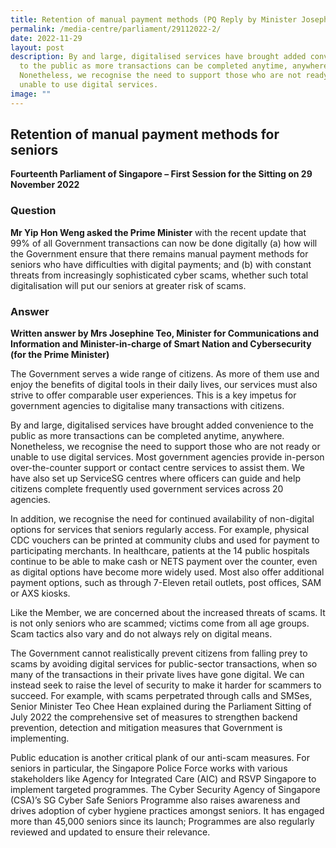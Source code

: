 ```yaml
---
title: Retention of manual payment methods (PQ Reply by Minister Josephine Teo)
permalink: /media-centre/parliament/29112022-2/
date: 2022-11-29
layout: post
description: By and large, digitalised services have brought added convenience
  to the public as more transactions can be completed anytime, anywhere.
  Nonetheless, we recognise the need to support those who are not ready or
  unable to use digital services.
image: ""
---
```



## Retention of manual payment methods for seniors

**Fourteenth Parliament of Singapore – First Session for the Sitting on 29 November 2022**

### Question

**Mr Yip Hon Weng asked the Prime Minister** with the recent update that 99% of all Government transactions can now be done digitally (a) how will the Government ensure that there remains manual payment methods for seniors who have difficulties with digital payments; and (b) with constant threats from increasingly sophisticated cyber scams, whether such total digitalisation will put our seniors at greater risk of scams.

### Answer

**Written answer by Mrs Josephine Teo, Minister for Communications and Information and Minister-in-charge of Smart Nation and Cybersecurity (for the Prime Minister)**

The Government serves a wide range of citizens. As more of them use and enjoy the benefits of digital tools in their daily lives, our services must also strive to offer comparable user experiences. This is a key impetus for government agencies to digitalise many transactions with citizens.

By and large, digitalised services have brought added convenience to the public as more transactions can be completed anytime, anywhere. Nonetheless, we recognise the need to support those who are not ready or unable to use digital services. Most government agencies provide in-person over-the-counter support or contact centre services to assist them. We have also set up ServiceSG centres where officers can guide and help citizens complete frequently used government services across 20 agencies.

In addition, we recognise the need for continued availability of non-digital options for services that seniors regularly access. For example, physical CDC vouchers can be printed at community clubs and used for payment to participating merchants. In healthcare, patients at the 14 public hospitals continue to be able to make cash or NETS payment over the counter, even as digital options have become more widely used. Most also offer additional payment options, such as through 7-Eleven retail outlets, post offices, SAM or AXS kiosks.

Like the Member, we are concerned about the increased threats of scams. It is not only seniors who are scammed; victims come from all age groups. Scam tactics also vary and do not always rely on digital means.

The Government cannot realistically prevent citizens from falling prey to scams by avoiding digital services for public-sector transactions, when so many of the transactions in their private lives have gone digital. We can instead seek to raise the level of security to make it harder for scammers to succeed. For example, with scams perpetrated through calls and SMSes, Senior Minister Teo Chee Hean explained during the Parliament Sitting of July 2022 the comprehensive set of measures to strengthen backend prevention, detection and mitigation measures that Government is implementing.

Public education is another critical plank of our anti-scam measures. For seniors in particular, the Singapore Police Force works with various stakeholders like Agency for Integrated Care (AIC) and RSVP Singapore to implement targeted programmes. The Cyber Security Agency of Singapore (CSA)’s SG Cyber Safe Seniors Programme also raises awareness and drives adoption of cyber hygiene practices amongst seniors. It has engaged more than 45,000 seniors since its launch; Programmes are also regularly reviewed and updated to ensure their relevance.